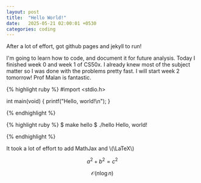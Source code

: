 ```yaml
---
layout: post
title:  "Hello World!"
date:   2025-05-21 02:00:01 +0530
categories: coding
---
```


After a lot of effort, got github pages and jekyll to run!

I'm going to learn how to code, and document it for future analysis. Today I finished week 0 and week 1 of CS50x. I already knew most of the subject matter so I was done with the problems pretty fast. I will start week 2 tomorrow! Prof Malan is fantastic. 

{% highlight ruby %}
#import <stdio.h>

int main(void)
{
    printf("Hello, world!\n");
}

{% endhighlight %}


{% highlight ruby %}
$ make hello
$ ./hello
Hello, world!

{% endhighlight %}

It took a lot of effort to add MathJax and \\(\\LaTeX\\)

$$a^2 + b^2 = c^2$$

$$\mathcal{O}(n\log n)$$
